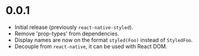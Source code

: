 # 0.0.1

- Initial release (previously `react-native-styled`).
- Remove 'prop-types' from dependencies.
- Display names are now on the format `styled(Foo)` instead of `StyledFoo`.
- Decouple from `react-native`, it can be used with React DOM.
